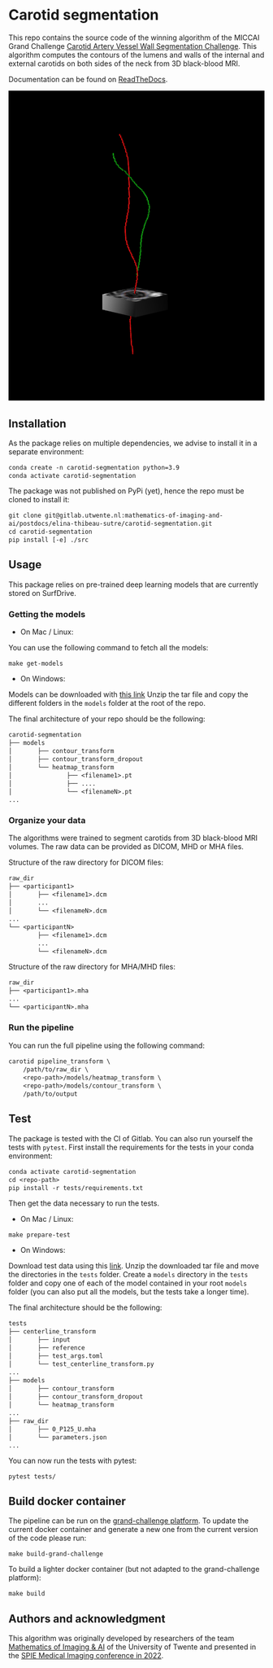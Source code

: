 # Carotid segmentation

This repo contains the source code of the winning algorithm 
of the MICCAI Grand Challenge [Carotid Artery Vessel Wall Segmentation Challenge](https://vessel-wall-segmentation.grand-challenge.org/).
This algorithm computes the contours of the lumens and walls of the internal and external carotids 
on both sides of the neck from 3D black-blood MRI.

Documentation can be found on [ReadTheDocs](https://carotidsegmentation.readthedocs.io/en/latest/).

![Illustration of the pipeline](docs/images/global_illustration.png)


## Installation

As the package relies on multiple dependencies, we advise to install it in a separate environment:

```console
conda create -n carotid-segmentation python=3.9
conda activate carotid-segmentation
```

The package was not published on PyPi (yet), hence the repo must be cloned to install it:

```console
git clone git@gitlab.utwente.nl:mathematics-of-imaging-and-ai/postdocs/elina-thibeau-sutre/carotid-segmentation.git
cd carotid-segmentation
pip install [-e] ./src
```

## Usage

This package relies on pre-trained deep learning models that are currently stored on SurfDrive.

### Getting the models

- On Mac / Linux:

You can use the following command to fetch all the models:
```
make get-models
```

- On Windows:

Models can be downloaded with [this link](https://surfdrive.surf.nl/files/index.php/s/ywbP34RlUyuMIZU/download)
Unzip the tar file and copy the different folders in the `models` folder at the root of the repo.

The final architecture of your repo should be the following:
```
carotid-segmentation
├── models
│       ├── contour_transform
│       ├── contour_transform_dropout
│       └── heatmap_transform
│               ├── <filename1>.pt
│               ├── ....
│               └── <filenameN>.pt
...
```

### Organize your data

The algorithms were trained to segment carotids from 3D black-blood MRI volumes. 
The raw data can be provided as DICOM, MHD or MHA files.

Structure of the raw directory for DICOM files:

```console
raw_dir
├── <participant1>
│       ├── <filename1>.dcm
│       ...
│       └── <filenameN>.dcm
...
└── <participantN>
        ├── <filename1>.dcm
        ...
        └── <filenameN>.dcm
```

Structure of the raw directory for MHA/MHD files:

```console
raw_dir
├── <participant1>.mha
...
└── <participantN>.mha
```

### Run the pipeline

You can run the full pipeline using the following command:
```console
carotid pipeline_transform \
    /path/to/raw_dir \
    <repo-path>/models/heatmap_transform \
    <repo-path>/models/contour_transform \
    /path/to/output
```

## Test

The package is tested with the CI of Gitlab. You can also run yourself the tests with `pytest`.
First install the requirements for the tests in your conda environment:
```
conda activate carotid-segmentation
cd <repo-path>
pip install -r tests/requirements.txt
```

Then get the data necessary to run the tests.
- On Mac / Linux:

```
make prepare-test
```
- On Windows:

Download test data using this [link](https://surfdrive.surf.nl/files/index.php/s/CoazEglbyGXS23G/download).
Unzip the downloaded tar file and move the directories in the `tests` folder.
Create a `models` directory in the `tests` folder and copy one of each of the model contained in your root
`models` folder (you can also put all the models, but the tests take a longer time).

The final architecture should be the following:
```console
tests
├── centerline_transform
│       ├── input
│       ├── reference
│       ├── test_args.toml
│       └── test_centerline_transform.py
...
├── models
│       ├── contour_transform
│       ├── contour_transform_dropout
│       └── heatmap_transform
...
├── raw_dir
│       ├── 0_P125_U.mha
│       └── parameters.json
...
```

You can now run the tests with pytest:
```
pytest tests/
```

## Build docker container

The pipeline can be run on the [grand-challenge platform](https://grand-challenge.org/).
To update the current docker container and generate a new one from the current version of the code please run:
```
make build-grand-challenge
```
To build a lighter docker container (but not adapted to the grand-challenge platform):
```
make build
```

## Authors and acknowledgment
This algorithm was originally developed by researchers of the team [Mathematics of Imaging & AI](https://www.utwente.nl/en/eemcs/sacs/people/sort-chair/?category=mia) of the University of Twente
and presented in the [SPIE Medical Imaging conference in 2022](https://www.spiedigitallibrary.org/conference-proceedings-of-spie/12032/120320Y/Deep-learning-based-carotid-artery-vessel-wall-segmentation-in-black/10.1117/12.2611112.short?SSO=1).
